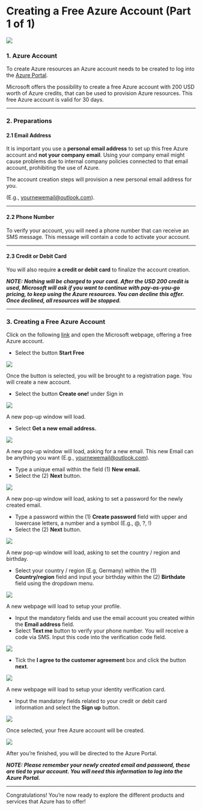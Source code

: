 # Creating a Free Azure Account (Part 1 of 1)

![](https://cdn-images-1.medium.com/max/800/1*QgovXHHDJElg4x2NWaKMAA.jpeg)

### 1. Azure Account

To create Azure resources an Azure account needs to be created to log into the [Azure Portal](https://portal.azure.com/).

Microsoft offers the possibility to create a free Azure account with 200 USD worth of Azure credits, that can be used to provision Azure resources. This free Azure account is valid for 30 days.

----------

### 2. Preparations

#### 2.1 Email Address

It is important you use a **personal email address** to set up this free Azure account and **not your company email**. Using your company email might cause problems due to internal company policies connected to that email account, prohibiting the use of Azure.

The account creation steps will provision a new personal email address for you.

(E.g., yournewemail@outlook.com).

----------

#### 2.2 Phone Number

To verify your account, you will need a phone number that can receive an SMS message. This message will contain a code to activate your account.

----------

#### 2.3 Credit or Debit Card

You will also require **a credit or debit card** to finalize the account creation.

**_NOTE:_**  **_Nothing will be charged to your card._**  **_After the USD 200 credit is used, Microsoft will ask if you want to continue with pay-as-you-go pricing, to keep using the Azure resources. You can decline this offer. Once declined, all resources will be stopped._**

----------

### 3. Creating a Free Azure Account

Click on the following [link](https://azure.microsoft.com/en-us/free) and open the Microsoft webpage, offering a free Azure account.

-   Select the button **Start Free**

![](https://cdn-images-1.medium.com/max/800/1*Q1NdcrHKiD8m12N_KJX7ZQ.png)

Once the button is selected, you will be brought to a registration page. You will create a new account.

-   Select the button **Create one!** under Sign in

![](https://cdn-images-1.medium.com/max/800/1*nKpWUqwwoljlUipxkPx2hw.png)

A new pop-up window will load.

-   Select **Get a new email address.**

![](https://cdn-images-1.medium.com/max/800/1*J_84hd6Kmq9GKtR2TkwzYw.png)

A new pop-up window will load, asking for a new email. This new Email can be anything you want (E.g., yournewemail@outlook.com).

-   Type a unique email within the field (1) **New email.**
-   Select the (2) **Next** button.

![](https://cdn-images-1.medium.com/max/800/1*4Jaz_6fkL0elUkltF2HG0w.png)

A new pop-up window will load, asking to set a password for the newly created email.

-   Type a password within the (1) **Create password** field with upper and lowercase letters, a number and a symbol (E.g., @, ?, !)
-   Select the (2) **Next** button.

![](https://cdn-images-1.medium.com/max/800/1*glU4MSbYuNo47MBSIk84nA.png)

A new pop-up window will load, asking to set the country / region and birthday.

-   Select your country / region (E.g, Germany) within the (1) **Country/region** field and input your birthday within the (2) **Birthdate** field using the dropdown menu.

![](https://cdn-images-1.medium.com/max/800/1*e0utXwFfgN6mbVnszydPkA.png)

A new webpage will load to setup your profile.

-   Input the mandatory fields and use the email account you created within the **Email address** field.
-   Select **Text me** button to verify your phone number. You will receive a code via SMS. Input this code into the verification code field.

![](https://cdn-images-1.medium.com/max/800/1*2vYP8rUfkCTrcOFC2QJJiQ.png)

-   Tick the **I agree to the customer agreement** box and click the button **next**.

![](https://cdn-images-1.medium.com/max/800/1*DgSWMmL3Fjq_wILj9tYp5g.png)

A new webpage will load to setup your identity verification card.

-   Input the mandatory fields related to your credit or debit card information and select the **Sign up** button.

![](https://cdn-images-1.medium.com/max/800/1*NCTwWpYF0zbePFDU7zOx1g.png)

Once selected, your free Azure account will be created.

![](https://cdn-images-1.medium.com/max/800/1*OAOEEIFSQ7XuRVXcFE0Yiw.png)

After you’re finished, you will be directed to the Azure Portal.

**_NOTE: Please remember your newly created email and password, these are tied to your account. You will need this information to log into the Azure Portal._**

----------

Congratulations! You’re now ready to explore the different products and services that Azure has to offer!
